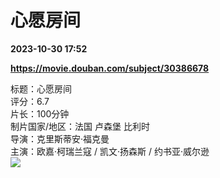 # 心愿房间

**2023-10-30 17:52**

**https://movie.douban.com/subject/30386678**

标题：心愿房间  
评分：6.7  
片长：100分钟  
制片国家/地区：法国 卢森堡 比利时  
导演：克里斯蒂安·福克曼  
主演：欧嘉·柯瑞兰寇 / 凯文·扬森斯 / 约书亚·威尔逊  
![](https://img2.doubanio.com/view/photo/s_ratio_poster/public/p2899558162.jpg)